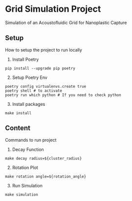# Grid Simulation Project

Simulation of an Acoustofluidic Grid for Nanoplastic Capture

## Setup

How to setup the project to run locally

1. Install Poetry
```
pip install --upgrade pip poetry
```

2. Setup Poetry Env
```
poetry config virtualenvs.create true
poetry shell # to activate
poetry run which python # If you need to check python
```

3. Install packages
```
make install
```

## Content

Commands to run project

1. Decay Function
```
make decay radius=${cluster_radius}
```

2. Rotation Plot
```
make rotation angle=${rotation_angle}
```

3. Run Simulation
```
make simulation
```
